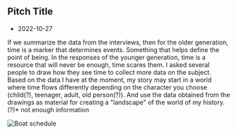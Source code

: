 ## Pitch Title

- 2022-10-27

If we summarize the data from the interviews, then for the older generation, time is a marker that determines events. Something that helps define the point of being. In the responses of the younger generation, time is a resource that will never be enough, time scares them. I asked several people to draw how they see time to collect more data on the subject. Based on the data I have at the moment, my story may start in a world where time flows differently depending on the character you choose (child(?), teenager, adult, old person(?)). And use the data obtained from the drawings as material for creating a "landscape" of the world of my history.
(?)* not enough information

![Boat schedule](photo_2022-10-2710.01.43.jpeg)
